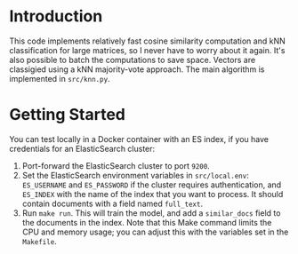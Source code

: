 # Introduction 

This code implements relatively fast cosine similarity computation and kNN classification for large matrices, so I never have to worry about it again.
It's also possible to batch the computations to save space. 
Vectors are classigied using a kNN majority-vote approach.
The main algorithm is implemented in `src/knn.py`.

# Getting Started

You can test locally in a Docker container with an ES index, if you have credentials for an ElasticSearch cluster:
1. Port-forward the ElasticSearch cluster to port `9200`.
2. Set the ElasticSearch environment variables in `src/local.env`: `ES_USERNAME` and `ES_PASSWORD` if the cluster requires authentication, and `ES_INDEX` with the name of the index that you want to process. It should contain documents with a field named `full_text`.
3. Run `make run`. This will train the model, and add a `similar_docs` field to the documents in the index. Note that this Make command limits the CPU and memory usage; you can adjust this with the variables set in the `Makefile`.